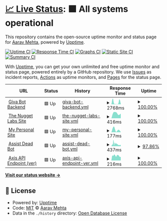 # [📈 Live Status](https://AaravMehta59.github.io/web-monitor): <!--live status--> **🟩 All systems operational**

This repository contains the open-source uptime monitor and status page for [Aarav Mehta](https://itzaarav.netlify.app/), powered by [Upptime](https://github.com/upptime/upptime).

[![Uptime CI](https://github.com/AaravMehta59/web-monitor/workflows/Uptime%20CI/badge.svg)](https://github.com/AaravMehta59/web-monitor/actions?query=workflow%3A%22Uptime+CI%22)
[![Response Time CI](https://github.com/AaravMehta59/web-monitor/workflows/Response%20Time%20CI/badge.svg)](https://github.com/AaravMehta59/web-monitor/actions?query=workflow%3A%22Response+Time+CI%22)
[![Graphs CI](https://github.com/AaravMehta59/web-monitor/workflows/Graphs%20CI/badge.svg)](https://github.com/AaravMehta59/web-monitor/actions?query=workflow%3A%22Graphs+CI%22)
[![Static Site CI](https://github.com/AaravMehta59/web-monitor/workflows/Static%20Site%20CI/badge.svg)](https://github.com/AaravMehta59/web-monitor/actions?query=workflow%3A%22Static+Site+CI%22)
[![Summary CI](https://github.com/AaravMehta59/web-monitor/workflows/Summary%20CI/badge.svg)](https://github.com/AaravMehta59/web-monitor/actions?query=workflow%3A%22Summary+CI%22)

With [Upptime](https://upptime.js.org), you can get your own unlimited and free uptime monitor and status page, powered entirely by a GitHub repository. We use [Issues](https://github.com/AaravMehta59/web-monitor/issues) as incident reports, [Actions](https://github.com/AaravMehta59/web-monitor/actions) as uptime monitors, and [Pages](https://AaravMehta59.github.io/web-monitor) for the status page.

<!--start: status pages-->
<!-- This summary is generated by Upptime (https://github.com/upptime/upptime) -->
<!-- Do not edit this manually, your changes will be overwritten -->
<!-- prettier-ignore -->
| URL | Status | History | Response Time | Uptime |
| --- | ------ | ------- | ------------- | ------ |
| <img alt="" src="https://icons.duckduckgo.com/ip3/giva-bot.thenuggetlabs.repl.co.ico" height="13"> [Giva Bot Backend](https://giva-bot.thenuggetlabs.repl.co) | 🟩 Up | [giva-bot-backend.yml](https://github.com/AaravMehta59/web-monitor/commits/HEAD/history/giva-bot-backend.yml) | <details><summary><img alt="Response time graph" src="./graphs/giva-bot-backend/response-time-week.png" height="20"> 2768ms</summary><br><a href="https://AaravMehta59.github.io/web-monitor/history/giva-bot-backend"><img alt="Response time 2768" src="https://img.shields.io/endpoint?url=https%3A%2F%2Fraw.githubusercontent.com%2FAaravMehta59%2Fweb-monitor%2FHEAD%2Fapi%2Fgiva-bot-backend%2Fresponse-time.json"></a><br><a href="https://AaravMehta59.github.io/web-monitor/history/giva-bot-backend"><img alt="24-hour response time 301" src="https://img.shields.io/endpoint?url=https%3A%2F%2Fraw.githubusercontent.com%2FAaravMehta59%2Fweb-monitor%2FHEAD%2Fapi%2Fgiva-bot-backend%2Fresponse-time-day.json"></a><br><a href="https://AaravMehta59.github.io/web-monitor/history/giva-bot-backend"><img alt="7-day response time 2768" src="https://img.shields.io/endpoint?url=https%3A%2F%2Fraw.githubusercontent.com%2FAaravMehta59%2Fweb-monitor%2FHEAD%2Fapi%2Fgiva-bot-backend%2Fresponse-time-week.json"></a><br><a href="https://AaravMehta59.github.io/web-monitor/history/giva-bot-backend"><img alt="30-day response time 2768" src="https://img.shields.io/endpoint?url=https%3A%2F%2Fraw.githubusercontent.com%2FAaravMehta59%2Fweb-monitor%2FHEAD%2Fapi%2Fgiva-bot-backend%2Fresponse-time-month.json"></a><br><a href="https://AaravMehta59.github.io/web-monitor/history/giva-bot-backend"><img alt="1-year response time 2768" src="https://img.shields.io/endpoint?url=https%3A%2F%2Fraw.githubusercontent.com%2FAaravMehta59%2Fweb-monitor%2FHEAD%2Fapi%2Fgiva-bot-backend%2Fresponse-time-year.json"></a></details> | <details><summary><a href="https://AaravMehta59.github.io/web-monitor/history/giva-bot-backend">100.00%</a></summary><a href="https://AaravMehta59.github.io/web-monitor/history/giva-bot-backend"><img alt="All-time uptime 100.00%" src="https://img.shields.io/endpoint?url=https%3A%2F%2Fraw.githubusercontent.com%2FAaravMehta59%2Fweb-monitor%2FHEAD%2Fapi%2Fgiva-bot-backend%2Fuptime.json"></a><br><a href="https://AaravMehta59.github.io/web-monitor/history/giva-bot-backend"><img alt="24-hour uptime 100.00%" src="https://img.shields.io/endpoint?url=https%3A%2F%2Fraw.githubusercontent.com%2FAaravMehta59%2Fweb-monitor%2FHEAD%2Fapi%2Fgiva-bot-backend%2Fuptime-day.json"></a><br><a href="https://AaravMehta59.github.io/web-monitor/history/giva-bot-backend"><img alt="7-day uptime 100.00%" src="https://img.shields.io/endpoint?url=https%3A%2F%2Fraw.githubusercontent.com%2FAaravMehta59%2Fweb-monitor%2FHEAD%2Fapi%2Fgiva-bot-backend%2Fuptime-week.json"></a><br><a href="https://AaravMehta59.github.io/web-monitor/history/giva-bot-backend"><img alt="30-day uptime 100.00%" src="https://img.shields.io/endpoint?url=https%3A%2F%2Fraw.githubusercontent.com%2FAaravMehta59%2Fweb-monitor%2FHEAD%2Fapi%2Fgiva-bot-backend%2Fuptime-month.json"></a><br><a href="https://AaravMehta59.github.io/web-monitor/history/giva-bot-backend"><img alt="1-year uptime 100.00%" src="https://img.shields.io/endpoint?url=https%3A%2F%2Fraw.githubusercontent.com%2FAaravMehta59%2Fweb-monitor%2FHEAD%2Fapi%2Fgiva-bot-backend%2Fuptime-year.json"></a></details>
| <img alt="" src="https://icons.duckduckgo.com/ip3/thenuggetlabs.repl.co.ico" height="13"> [The Nugget Labs Site](https://thenuggetlabs.repl.co/) | 🟩 Up | [the-nugget-labs-site.yml](https://github.com/AaravMehta59/web-monitor/commits/HEAD/history/the-nugget-labs-site.yml) | <details><summary><img alt="Response time graph" src="./graphs/the-nugget-labs-site/response-time-week.png" height="20"> 416ms</summary><br><a href="https://AaravMehta59.github.io/web-monitor/history/the-nugget-labs-site"><img alt="Response time 416" src="https://img.shields.io/endpoint?url=https%3A%2F%2Fraw.githubusercontent.com%2FAaravMehta59%2Fweb-monitor%2FHEAD%2Fapi%2Fthe-nugget-labs-site%2Fresponse-time.json"></a><br><a href="https://AaravMehta59.github.io/web-monitor/history/the-nugget-labs-site"><img alt="24-hour response time 417" src="https://img.shields.io/endpoint?url=https%3A%2F%2Fraw.githubusercontent.com%2FAaravMehta59%2Fweb-monitor%2FHEAD%2Fapi%2Fthe-nugget-labs-site%2Fresponse-time-day.json"></a><br><a href="https://AaravMehta59.github.io/web-monitor/history/the-nugget-labs-site"><img alt="7-day response time 416" src="https://img.shields.io/endpoint?url=https%3A%2F%2Fraw.githubusercontent.com%2FAaravMehta59%2Fweb-monitor%2FHEAD%2Fapi%2Fthe-nugget-labs-site%2Fresponse-time-week.json"></a><br><a href="https://AaravMehta59.github.io/web-monitor/history/the-nugget-labs-site"><img alt="30-day response time 416" src="https://img.shields.io/endpoint?url=https%3A%2F%2Fraw.githubusercontent.com%2FAaravMehta59%2Fweb-monitor%2FHEAD%2Fapi%2Fthe-nugget-labs-site%2Fresponse-time-month.json"></a><br><a href="https://AaravMehta59.github.io/web-monitor/history/the-nugget-labs-site"><img alt="1-year response time 416" src="https://img.shields.io/endpoint?url=https%3A%2F%2Fraw.githubusercontent.com%2FAaravMehta59%2Fweb-monitor%2FHEAD%2Fapi%2Fthe-nugget-labs-site%2Fresponse-time-year.json"></a></details> | <details><summary><a href="https://AaravMehta59.github.io/web-monitor/history/the-nugget-labs-site">100.00%</a></summary><a href="https://AaravMehta59.github.io/web-monitor/history/the-nugget-labs-site"><img alt="All-time uptime 100.00%" src="https://img.shields.io/endpoint?url=https%3A%2F%2Fraw.githubusercontent.com%2FAaravMehta59%2Fweb-monitor%2FHEAD%2Fapi%2Fthe-nugget-labs-site%2Fuptime.json"></a><br><a href="https://AaravMehta59.github.io/web-monitor/history/the-nugget-labs-site"><img alt="24-hour uptime 100.00%" src="https://img.shields.io/endpoint?url=https%3A%2F%2Fraw.githubusercontent.com%2FAaravMehta59%2Fweb-monitor%2FHEAD%2Fapi%2Fthe-nugget-labs-site%2Fuptime-day.json"></a><br><a href="https://AaravMehta59.github.io/web-monitor/history/the-nugget-labs-site"><img alt="7-day uptime 100.00%" src="https://img.shields.io/endpoint?url=https%3A%2F%2Fraw.githubusercontent.com%2FAaravMehta59%2Fweb-monitor%2FHEAD%2Fapi%2Fthe-nugget-labs-site%2Fuptime-week.json"></a><br><a href="https://AaravMehta59.github.io/web-monitor/history/the-nugget-labs-site"><img alt="30-day uptime 100.00%" src="https://img.shields.io/endpoint?url=https%3A%2F%2Fraw.githubusercontent.com%2FAaravMehta59%2Fweb-monitor%2FHEAD%2Fapi%2Fthe-nugget-labs-site%2Fuptime-month.json"></a><br><a href="https://AaravMehta59.github.io/web-monitor/history/the-nugget-labs-site"><img alt="1-year uptime 100.00%" src="https://img.shields.io/endpoint?url=https%3A%2F%2Fraw.githubusercontent.com%2FAaravMehta59%2Fweb-monitor%2FHEAD%2Fapi%2Fthe-nugget-labs-site%2Fuptime-year.json"></a></details>
| <img alt="" src="https://icons.duckduckgo.com/ip3/itzaarav.netlify.app.ico" height="13"> [My Personal Site](https://itzaarav.netlify.app/) | 🟩 Up | [my-personal-site.yml](https://github.com/AaravMehta59/web-monitor/commits/HEAD/history/my-personal-site.yml) | <details><summary><img alt="Response time graph" src="./graphs/my-personal-site/response-time-week.png" height="20"> 177ms</summary><br><a href="https://AaravMehta59.github.io/web-monitor/history/my-personal-site"><img alt="Response time 177" src="https://img.shields.io/endpoint?url=https%3A%2F%2Fraw.githubusercontent.com%2FAaravMehta59%2Fweb-monitor%2FHEAD%2Fapi%2Fmy-personal-site%2Fresponse-time.json"></a><br><a href="https://AaravMehta59.github.io/web-monitor/history/my-personal-site"><img alt="24-hour response time 47" src="https://img.shields.io/endpoint?url=https%3A%2F%2Fraw.githubusercontent.com%2FAaravMehta59%2Fweb-monitor%2FHEAD%2Fapi%2Fmy-personal-site%2Fresponse-time-day.json"></a><br><a href="https://AaravMehta59.github.io/web-monitor/history/my-personal-site"><img alt="7-day response time 177" src="https://img.shields.io/endpoint?url=https%3A%2F%2Fraw.githubusercontent.com%2FAaravMehta59%2Fweb-monitor%2FHEAD%2Fapi%2Fmy-personal-site%2Fresponse-time-week.json"></a><br><a href="https://AaravMehta59.github.io/web-monitor/history/my-personal-site"><img alt="30-day response time 177" src="https://img.shields.io/endpoint?url=https%3A%2F%2Fraw.githubusercontent.com%2FAaravMehta59%2Fweb-monitor%2FHEAD%2Fapi%2Fmy-personal-site%2Fresponse-time-month.json"></a><br><a href="https://AaravMehta59.github.io/web-monitor/history/my-personal-site"><img alt="1-year response time 177" src="https://img.shields.io/endpoint?url=https%3A%2F%2Fraw.githubusercontent.com%2FAaravMehta59%2Fweb-monitor%2FHEAD%2Fapi%2Fmy-personal-site%2Fresponse-time-year.json"></a></details> | <details><summary><a href="https://AaravMehta59.github.io/web-monitor/history/my-personal-site">100.00%</a></summary><a href="https://AaravMehta59.github.io/web-monitor/history/my-personal-site"><img alt="All-time uptime 100.00%" src="https://img.shields.io/endpoint?url=https%3A%2F%2Fraw.githubusercontent.com%2FAaravMehta59%2Fweb-monitor%2FHEAD%2Fapi%2Fmy-personal-site%2Fuptime.json"></a><br><a href="https://AaravMehta59.github.io/web-monitor/history/my-personal-site"><img alt="24-hour uptime 100.00%" src="https://img.shields.io/endpoint?url=https%3A%2F%2Fraw.githubusercontent.com%2FAaravMehta59%2Fweb-monitor%2FHEAD%2Fapi%2Fmy-personal-site%2Fuptime-day.json"></a><br><a href="https://AaravMehta59.github.io/web-monitor/history/my-personal-site"><img alt="7-day uptime 100.00%" src="https://img.shields.io/endpoint?url=https%3A%2F%2Fraw.githubusercontent.com%2FAaravMehta59%2Fweb-monitor%2FHEAD%2Fapi%2Fmy-personal-site%2Fuptime-week.json"></a><br><a href="https://AaravMehta59.github.io/web-monitor/history/my-personal-site"><img alt="30-day uptime 100.00%" src="https://img.shields.io/endpoint?url=https%3A%2F%2Fraw.githubusercontent.com%2FAaravMehta59%2Fweb-monitor%2FHEAD%2Fapi%2Fmy-personal-site%2Fuptime-month.json"></a><br><a href="https://AaravMehta59.github.io/web-monitor/history/my-personal-site"><img alt="1-year uptime 100.00%" src="https://img.shields.io/endpoint?url=https%3A%2F%2Fraw.githubusercontent.com%2FAaravMehta59%2Fweb-monitor%2FHEAD%2Fapi%2Fmy-personal-site%2Fuptime-year.json"></a></details>
| <img alt="" src="https://icons.duckduckgo.com/ip3/axrxvs-assistant.thenuggetlabs.repl.co.ico" height="13"> [Assist Dead Bot](https://axrxvs-assistant.thenuggetlabs.repl.co) | 🟩 Up | [assist-dead-bot.yml](https://github.com/AaravMehta59/web-monitor/commits/HEAD/history/assist-dead-bot.yml) | <details><summary><img alt="Response time graph" src="./graphs/assist-dead-bot/response-time-week.png" height="20"> 437ms</summary><br><a href="https://AaravMehta59.github.io/web-monitor/history/assist-dead-bot"><img alt="Response time 437" src="https://img.shields.io/endpoint?url=https%3A%2F%2Fraw.githubusercontent.com%2FAaravMehta59%2Fweb-monitor%2FHEAD%2Fapi%2Fassist-dead-bot%2Fresponse-time.json"></a><br><a href="https://AaravMehta59.github.io/web-monitor/history/assist-dead-bot"><img alt="24-hour response time 248" src="https://img.shields.io/endpoint?url=https%3A%2F%2Fraw.githubusercontent.com%2FAaravMehta59%2Fweb-monitor%2FHEAD%2Fapi%2Fassist-dead-bot%2Fresponse-time-day.json"></a><br><a href="https://AaravMehta59.github.io/web-monitor/history/assist-dead-bot"><img alt="7-day response time 437" src="https://img.shields.io/endpoint?url=https%3A%2F%2Fraw.githubusercontent.com%2FAaravMehta59%2Fweb-monitor%2FHEAD%2Fapi%2Fassist-dead-bot%2Fresponse-time-week.json"></a><br><a href="https://AaravMehta59.github.io/web-monitor/history/assist-dead-bot"><img alt="30-day response time 437" src="https://img.shields.io/endpoint?url=https%3A%2F%2Fraw.githubusercontent.com%2FAaravMehta59%2Fweb-monitor%2FHEAD%2Fapi%2Fassist-dead-bot%2Fresponse-time-month.json"></a><br><a href="https://AaravMehta59.github.io/web-monitor/history/assist-dead-bot"><img alt="1-year response time 437" src="https://img.shields.io/endpoint?url=https%3A%2F%2Fraw.githubusercontent.com%2FAaravMehta59%2Fweb-monitor%2FHEAD%2Fapi%2Fassist-dead-bot%2Fresponse-time-year.json"></a></details> | <details><summary><a href="https://AaravMehta59.github.io/web-monitor/history/assist-dead-bot">97.86%</a></summary><a href="https://AaravMehta59.github.io/web-monitor/history/assist-dead-bot"><img alt="All-time uptime 97.86%" src="https://img.shields.io/endpoint?url=https%3A%2F%2Fraw.githubusercontent.com%2FAaravMehta59%2Fweb-monitor%2FHEAD%2Fapi%2Fassist-dead-bot%2Fuptime.json"></a><br><a href="https://AaravMehta59.github.io/web-monitor/history/assist-dead-bot"><img alt="24-hour uptime 100.00%" src="https://img.shields.io/endpoint?url=https%3A%2F%2Fraw.githubusercontent.com%2FAaravMehta59%2Fweb-monitor%2FHEAD%2Fapi%2Fassist-dead-bot%2Fuptime-day.json"></a><br><a href="https://AaravMehta59.github.io/web-monitor/history/assist-dead-bot"><img alt="7-day uptime 97.86%" src="https://img.shields.io/endpoint?url=https%3A%2F%2Fraw.githubusercontent.com%2FAaravMehta59%2Fweb-monitor%2FHEAD%2Fapi%2Fassist-dead-bot%2Fuptime-week.json"></a><br><a href="https://AaravMehta59.github.io/web-monitor/history/assist-dead-bot"><img alt="30-day uptime 97.86%" src="https://img.shields.io/endpoint?url=https%3A%2F%2Fraw.githubusercontent.com%2FAaravMehta59%2Fweb-monitor%2FHEAD%2Fapi%2Fassist-dead-bot%2Fuptime-month.json"></a><br><a href="https://AaravMehta59.github.io/web-monitor/history/assist-dead-bot"><img alt="1-year uptime 97.86%" src="https://img.shields.io/endpoint?url=https%3A%2F%2Fraw.githubusercontent.com%2FAaravMehta59%2Fweb-monitor%2FHEAD%2Fapi%2Fassist-dead-bot%2Fuptime-year.json"></a></details>
| <img alt="" src="https://icons.duckduckgo.com/ip3/api.thenuggetlabs.repl.co.ico" height="13"> [Axis API Endpoint (ver)](https://api.thenuggetlabs.repl.co/version) | 🟩 Up | [axis-api-endpoint-ver.yml](https://github.com/AaravMehta59/web-monitor/commits/HEAD/history/axis-api-endpoint-ver.yml) | <details><summary><img alt="Response time graph" src="./graphs/axis-api-endpoint-ver/response-time-week.png" height="20"> 216ms</summary><br><a href="https://AaravMehta59.github.io/web-monitor/history/axis-api-endpoint-ver"><img alt="Response time 216" src="https://img.shields.io/endpoint?url=https%3A%2F%2Fraw.githubusercontent.com%2FAaravMehta59%2Fweb-monitor%2FHEAD%2Fapi%2Faxis-api-endpoint-ver%2Fresponse-time.json"></a><br><a href="https://AaravMehta59.github.io/web-monitor/history/axis-api-endpoint-ver"><img alt="24-hour response time 216" src="https://img.shields.io/endpoint?url=https%3A%2F%2Fraw.githubusercontent.com%2FAaravMehta59%2Fweb-monitor%2FHEAD%2Fapi%2Faxis-api-endpoint-ver%2Fresponse-time-day.json"></a><br><a href="https://AaravMehta59.github.io/web-monitor/history/axis-api-endpoint-ver"><img alt="7-day response time 216" src="https://img.shields.io/endpoint?url=https%3A%2F%2Fraw.githubusercontent.com%2FAaravMehta59%2Fweb-monitor%2FHEAD%2Fapi%2Faxis-api-endpoint-ver%2Fresponse-time-week.json"></a><br><a href="https://AaravMehta59.github.io/web-monitor/history/axis-api-endpoint-ver"><img alt="30-day response time 216" src="https://img.shields.io/endpoint?url=https%3A%2F%2Fraw.githubusercontent.com%2FAaravMehta59%2Fweb-monitor%2FHEAD%2Fapi%2Faxis-api-endpoint-ver%2Fresponse-time-month.json"></a><br><a href="https://AaravMehta59.github.io/web-monitor/history/axis-api-endpoint-ver"><img alt="1-year response time 216" src="https://img.shields.io/endpoint?url=https%3A%2F%2Fraw.githubusercontent.com%2FAaravMehta59%2Fweb-monitor%2FHEAD%2Fapi%2Faxis-api-endpoint-ver%2Fresponse-time-year.json"></a></details> | <details><summary><a href="https://AaravMehta59.github.io/web-monitor/history/axis-api-endpoint-ver">100.00%</a></summary><a href="https://AaravMehta59.github.io/web-monitor/history/axis-api-endpoint-ver"><img alt="All-time uptime 100.00%" src="https://img.shields.io/endpoint?url=https%3A%2F%2Fraw.githubusercontent.com%2FAaravMehta59%2Fweb-monitor%2FHEAD%2Fapi%2Faxis-api-endpoint-ver%2Fuptime.json"></a><br><a href="https://AaravMehta59.github.io/web-monitor/history/axis-api-endpoint-ver"><img alt="24-hour uptime 100.00%" src="https://img.shields.io/endpoint?url=https%3A%2F%2Fraw.githubusercontent.com%2FAaravMehta59%2Fweb-monitor%2FHEAD%2Fapi%2Faxis-api-endpoint-ver%2Fuptime-day.json"></a><br><a href="https://AaravMehta59.github.io/web-monitor/history/axis-api-endpoint-ver"><img alt="7-day uptime 100.00%" src="https://img.shields.io/endpoint?url=https%3A%2F%2Fraw.githubusercontent.com%2FAaravMehta59%2Fweb-monitor%2FHEAD%2Fapi%2Faxis-api-endpoint-ver%2Fuptime-week.json"></a><br><a href="https://AaravMehta59.github.io/web-monitor/history/axis-api-endpoint-ver"><img alt="30-day uptime 100.00%" src="https://img.shields.io/endpoint?url=https%3A%2F%2Fraw.githubusercontent.com%2FAaravMehta59%2Fweb-monitor%2FHEAD%2Fapi%2Faxis-api-endpoint-ver%2Fuptime-month.json"></a><br><a href="https://AaravMehta59.github.io/web-monitor/history/axis-api-endpoint-ver"><img alt="1-year uptime 100.00%" src="https://img.shields.io/endpoint?url=https%3A%2F%2Fraw.githubusercontent.com%2FAaravMehta59%2Fweb-monitor%2FHEAD%2Fapi%2Faxis-api-endpoint-ver%2Fuptime-year.json"></a></details>

<!--end: status pages-->

[**Visit our status website →**](https://AaravMehta59.github.io/web-monitor)

## 📄 License

- Powered by: [Upptime](https://github.com/upptime/upptime)
- Code: [MIT](./LICENSE) © [Aarav Mehta](https://itzaarav.netlify.app/)
- Data in the `./history` directory: [Open Database License](https://opendatacommons.org/licenses/odbl/1-0/)
